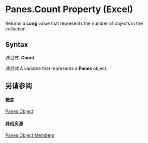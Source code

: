 
# Panes.Count Property (Excel)

Returns a  **Long** value that represents the number of objects in the collection.


## Syntax

 _表达式_. **Count**

 _表达式_ A variable that represents a **Panes** object.


## 另请参阅


#### 概念


[Panes Object](ce27ae27-52d9-9e51-a068-b9c082a0a692.md)
#### 其他资源


[Panes Object Members](http://msdn.microsoft.com/library/39e33777-dd62-1364-4d95-82d50d026617%28Office.15%29.aspx)